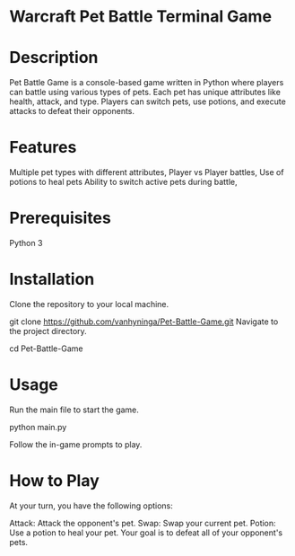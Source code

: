 # Warcraft Pet Battle Terminal Game

# Description
Pet Battle Game is a console-based game written in Python where players can battle using various types of pets. Each pet has unique attributes like health, attack, and type. Players can switch pets, use potions, and execute attacks to defeat their opponents.

# Features
Multiple pet types with different attributes,
 Player vs Player battles,
 Use of potions to heal pets
Ability to switch active pets during battle, 

# Prerequisites
Python 3

# Installation
Clone the repository to your local machine.

git clone https://github.com/vanhyninga/Pet-Battle-Game.git
Navigate to the project directory.

cd Pet-Battle-Game

# Usage
Run the main file to start the game.

python main.py

Follow the in-game prompts to play.

# How to Play
At your turn, you have the following options:

 Attack: Attack the opponent's pet.
 Swap: Swap your current pet.
 Potion: Use a potion to heal your pet.
 Your goal is to defeat all of your opponent's pets.

